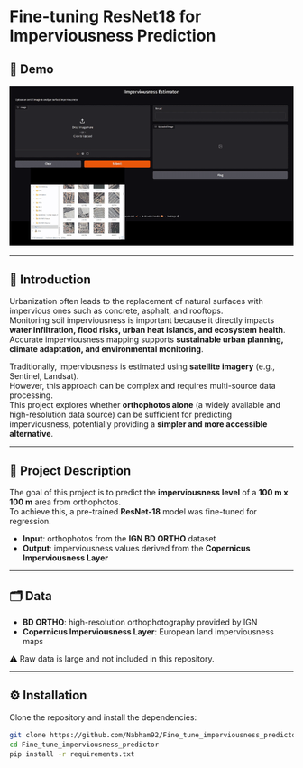 # Fine-tuning ResNet18 for Imperviousness Prediction

## 🎥 Demo
![Demo](assets/demo.gif)

---

## 📌 Introduction
Urbanization often leads to the replacement of natural surfaces with impervious ones such as concrete, asphalt, and rooftops.  
Monitoring soil imperviousness is important because it directly impacts **water infiltration, flood risks, urban heat islands, and ecosystem health**.  
Accurate imperviousness mapping supports **sustainable urban planning, climate adaptation, and environmental monitoring**.

Traditionally, imperviousness is estimated using **satellite imagery** (e.g., Sentinel, Landsat).  
However, this approach can be complex and requires multi-source data processing.  
This project explores whether **orthophotos alone** (a widely available and high-resolution data source) can be sufficient for predicting imperviousness, potentially providing a **simpler and more accessible alternative**.

---

## 📌 Project Description
The goal of this project is to predict the **imperviousness level** of a **100 m x 100 m** area from orthophotos.  
To achieve this, a pre-trained **ResNet-18** model was fine-tuned for regression.  

- **Input**: orthophotos from the **IGN BD ORTHO** dataset  
- **Output**: imperviousness values derived from the **Copernicus Imperviousness Layer**  

---

## 🗂 Data
- **BD ORTHO**: high-resolution orthophotography provided by IGN  
- **Copernicus Imperviousness Layer**: European land imperviousness maps  

⚠️ Raw data is large and not included in this repository.  

---

## ⚙️ Installation
Clone the repository and install the dependencies:

```bash
git clone https://github.com/Nabham92/Fine_tune_imperviousness_predictor.git
cd Fine_tune_imperviousness_predictor
pip install -r requirements.txt

